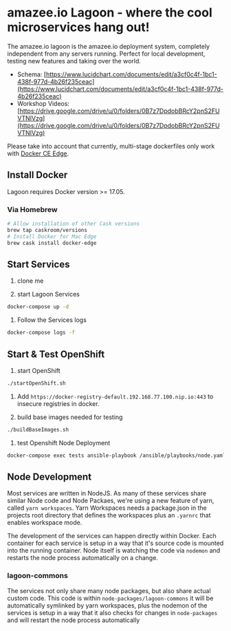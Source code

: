 # amazee.io Lagoon - where the cool microservices hang out!

The amazee.io lagoon is the amazee.io deployment system, completely independent from any servers running. Perfect for local development, testing new features and taking over the world.

- Schema: [https://www.lucidchart.com/documents/edit/a3cf0c4f-1bc1-438f-977d-4b26f235ceac](https://www.lucidchart.com/documents/edit/a3cf0c4f-1bc1-438f-977d-4b26f235ceac)
- Workshop Videos: [https://drive.google.com/drive/u/0/folders/0B7z7DpdobBRcY2pnS2FUVTNIVzg](https://drive.google.com/drive/u/0/folders/0B7z7DpdobBRcY2pnS2FUVTNIVzg)

Please take into account that currently, multi-stage dockerfiles only work with [Docker CE Edge](https://docs.docker.com/edge/).


## Install Docker

Lagoon requires Docker version >= 17.05.

### Via Homebrew

```sh
# Allow installation of other Cask versions
brew tap caskroom/versions
# Install Docker for Mac Edge
brew cask install docker-edge
```
## Start Services

1. clone me

1. start Lagoon Services

```sh
docker-compose up -d
```

1. Follow the Services logs

```sh
docker-compose logs -f
```

## Start & Test OpenShift

1. start OpenShift

```sh
./startOpenShift.sh
```

1. Add `https://docker-registry-default.192.168.77.100.nip.io:443` to insecure registries in docker.

1. build base images needed for testing

```sh
./buildBaseImages.sh
```

1. test Openshift Node Deployment

```sh
docker-compose exec tests ansible-playbook /ansible/playbooks/node.yaml
```

## Node Development

Most services are written in NodeJS. As many of these services share similar Node code and Node Packaes, we're using a new feature of yarn, called `yarn workspaces`. Yarn Workspaces needs a package.json in the projects root directory that defines the workspaces plus an `.yarnrc` that enables workspace mode.

The development of the services can happen directly within Docker. Each container for each service is setup in a way that it's source code is mounted into the running container. Node itself is watching the code via `nodemon` and restarts the node process automatically on a change.

### lagoon-commons

The services not only share many node packages, but also share actual custom code. This code is within `node-packages/lagoon-commons` it will be automatically symlinked by yarn workspaces, plus the nodemon of the services is setup in a way that it also checks for changes in `node-packages` and will restart the node process automatically